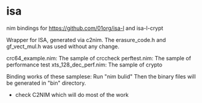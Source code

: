 # isa
nim bindings for https://github.com/01org/isa-l and isa-l-crypt

Wrapper for ISA, generated via c2nim.
The erasure_code.h and gf_vect_mul.h was used without any change.

crc64_example.nim: 	The sample of crccheck
perftest.nim: 		The sample of performance test
xts_128_dec_perf.nim: 	The sample of crypto

Binding works of these samplese: 
  Run "nim bulid"
Then the binary files will be generated in "bin" directory.


- check C2NIM which will do most of the work


